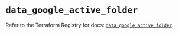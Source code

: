# `data_google_active_folder`

Refer to the Terraform Registry for docs: [`data_google_active_folder`](https://registry.terraform.io/providers/hashicorp/google/5.31.1/docs/data-sources/active_folder).
